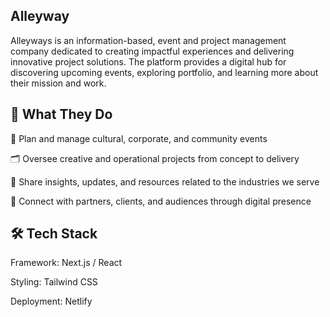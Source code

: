 ## Alleyway

Alleyways is an information-based, event and project management company dedicated to creating impactful experiences and delivering innovative project solutions. The platform provides a digital hub for discovering upcoming events, exploring portfolio, and learning more about their mission and work.

## 🌟 What They Do

🎉 Plan and manage cultural, corporate, and community events

🗂️ Oversee creative and operational projects from concept to delivery

📰 Share insights, updates, and resources related to the industries we serve

🤝 Connect with partners, clients, and audiences through digital presence

## 🛠️ Tech Stack

Framework: Next.js / React

Styling: Tailwind CSS

Deployment: Netlify
